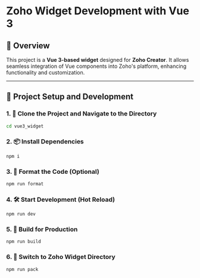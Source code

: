 # Zoho Widget Development with Vue 3

## 🚀 Overview
This project is a **Vue 3-based widget** designed for **Zoho Creator**. It allows seamless integration of Vue components into Zoho's platform, enhancing functionality and customization.

---

## 📂 Project Setup and Development

### 1. 📁 Clone the Project and Navigate to the Directory
```bash
cd vue3_widget
```
### 2. 📦 Install Dependencies
```bash
npm i
```

### 3. 🎨 Format the Code (Optional)
```bash
npm run format
```

### 4. 🛠️ Start Development (Hot Reload)
```bash
npm run dev
```

### 5. 📜 Build for Production
```bash
npm run build
```

### 6. 📂 Switch to Zoho Widget Directory
```bash
npm run pack
```
